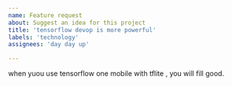 ```yaml
---
name: Feature request
about: Suggest an idea for this project
title: 'tensorflow devop is more powerful'
labels: 'technology'
assignees: 'day day up'

---
```


when yuou use tensorflow one mobile with tflite , you will fill good.
